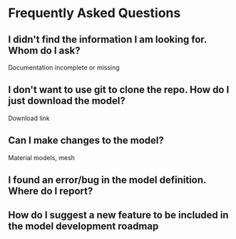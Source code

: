 # Frequently Asked Questions

## I didn't find the information I am looking for. Whom do I ask?

Documentation incomplete or missing

## I don't want to use git to clone the repo. How do I just download the model?

Download link

## Can I make changes to the model?

Material models, mesh

## I found an error/bug in the model definition. Where do I report?


## How do I suggest a new feature to be included in the model development roadmap